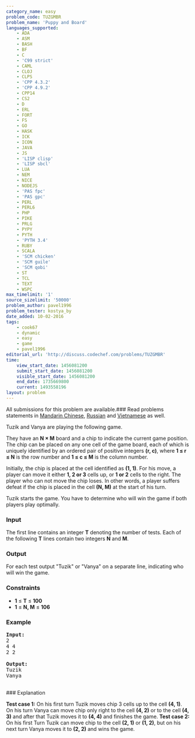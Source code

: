 ```yaml
---
category_name: easy
problem_code: TUZGMBR
problem_name: 'Puppy and Board'
languages_supported:
    - ADA
    - ASM
    - BASH
    - BF
    - C
    - 'C99 strict'
    - CAML
    - CLOJ
    - CLPS
    - 'CPP 4.3.2'
    - 'CPP 4.9.2'
    - CPP14
    - CS2
    - D
    - ERL
    - FORT
    - FS
    - GO
    - HASK
    - ICK
    - ICON
    - JAVA
    - JS
    - 'LISP clisp'
    - 'LISP sbcl'
    - LUA
    - NEM
    - NICE
    - NODEJS
    - 'PAS fpc'
    - 'PAS gpc'
    - PERL
    - PERL6
    - PHP
    - PIKE
    - PRLG
    - PYPY
    - PYTH
    - 'PYTH 3.4'
    - RUBY
    - SCALA
    - 'SCM chicken'
    - 'SCM guile'
    - 'SCM qobi'
    - ST
    - TCL
    - TEXT
    - WSPC
max_timelimit: '1'
source_sizelimit: '50000'
problem_author: pavel1996
problem_tester: kostya_by
date_added: 10-02-2016
tags:
    - cook67
    - dynamic
    - easy
    - game
    - pavel1996
editorial_url: 'http://discuss.codechef.com/problems/TUZGMBR'
time:
    view_start_date: 1456081200
    submit_start_date: 1456081200
    visible_start_date: 1456081200
    end_date: 1735669800
    current: 1493558196
layout: problem
---
```

All submissions for this problem are available.###  Read problems statements in [Mandarin Chinese](http://www.codechef.com/download/translated/COOK67/mandarin/TUZGMBR.pdf), [Russian](http://www.codechef.com/download/translated/COOK67/russian/TUZGMBR.pdf) and [Vietnamese](http://www.codechef.com/download/translated/COOK67/vietnamese/TUZGMBR.pdf) as well.

Tuzik and Vanya are playing the following game.

They have an **N × M** board and a chip to indicate the current game position. The chip can be placed on any one cell of the game board, each of which is uniquely identified by an ordered pair of positive integers **(r, c)**, where **1 ≤ r ≤ N** is the row number and **1 ≤ c ≤ M** is the column number.

Initially, the chip is placed at the cell identified as **(1, 1)**. For his move, a player can move it either **1, 2 or 3** cells up, or **1 or 2** cells to the right. The player who can not move the chip loses. In other words, a player suffers defeat if the chip is placed in the cell **(N, M)** at the start of his turn.

Tuzik starts the game. You have to determine who will win the game if both players play optimally.

### Input

The first line contains an integer **T** denoting the number of tests. Each of the following **T** lines contain two integers **N** and **M**.

### Output

For each test output "Tuzik" or "Vanya" on a separate line, indicating who will win the game.

### Constraints

- **1** ≤ **T** ≤ **100**
- **1** ≤ **N, M** ≤ **106**

### Example

<pre><b>Input:</b>
2
4 4
2 2

<b>Output:</b>
Tuzik
Vanya

</pre>### Explanation

**Test case 1:** On his first turn Tuzik moves chip 3 cells up to the cell **(4, 1)**. On his turn Vanya can move chip only right to the cell **(4, 2)** or to the cell **(4, 3)** and after that Tuzik moves it to **(4, 4)** and finishes the game. 
**Test case 2:** On his first Turn Tuzik can move chip to the cell **(2, 1)** or **(1, 2)**, but on his next turn Vanya moves it to **(2, 2)** and wins the game.
